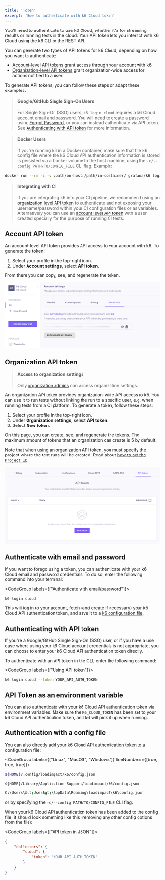 ```yaml
---
title: 'Token'
excerpt: 'How to authenticate with k6 Cloud token'
---
```


You'll need to authenticate to use k6 Cloud, whether it's for streaming results or running tests in the cloud.
Your API token lets you interact with k6 Cloud using the k6 CLI or the REST API.

You can generate two types of API tokens for k6 Cloud, depending on how you want to authenticate:
- [Account-level API tokens](#account-api-token) grant access through your account with k6
- [Organization-level API tokens](#organization-api-token) grant organization-wide access for actions not tied to a user.

To generate API tokens, you can follow these steps or adapt these examples.

> #### Google/GitHub Single Sign-On Users
>
> For Single Sign-On (SSO) users, `k6 login cloud` requires a k6 Cloud account email and password. You will need to create a password using [Forgot Password](https://app.k6.io/account/forgot), or you can instead authenticate via API token. See [Authenticating with API token](#authenticating-with-api-token) for more information.

> #### Docker Users
>
> If you're running k6 in a Docker container, make sure that the k6 config file where the k6 Cloud API authentication information is stored is persisted via a Docker volume to the host machine, using the `-c/--config PATH/TO/CONFIG_FILE` CLI flag. Example:
```bash
docker run --rm -i -v /path/on-host:/path/in-container/ grafana/k6 login cloud -c /path/in-container/config.json
```

> #### Integrating with CI
>
> If you are integrating k6 into your CI pipeline, we recommend using an [organization level API token](#organization-api-token) to authenticate and not exposing your username/password within your CI configuration files or as variables. Alternatively you can use an [account level API token](#account-api-token) with a user created specially for the purpose of running CI tests.

## Account API token
An account-level API token provides API access to your account with k6.
To generate the token:
1. Select your profile in the top-right icon.
2. Under **Account settings**, select **API token**.

From there you can copy, see, and regenerate the token.

![account token view](./images/04-Token/account-api-token-view.png)

## Organization API token

> #### Access to organization settings
>
> Only [organization admins](/cloud/project-and-team-management/members/#admin) can access organization settings.

An organization API token provides organization-wide API access to k6.
You can use it to run tests without linking the run to a specific user, e.g. when running tests from a CI platform.
To generate a token, follow these steps:

1. Select your profile in the top-right icon.
2. Under **Organization settings**, select **API token**.
3. Select **New token**.

On this page, you can create, see, and regenerate the tokens.
The maximum amount of tokens that an organization can create is 5 by default.

Note that when using an organization API token, you must specify the project where the test runs will be created.
Read about [how to set the `Project ID`](https://k6.io/docs/cloud/creating-and-running-a-test/cloud-tests-from-the-cli/#running-tests-under-a-different-project-than-your-default-one).

![organization token view](./images/04-Token/organization-api-token-view.png)

## Authenticate with email and password

If you want to forego using a token, you can authenticate with your k6 Cloud email and password credentials.
To do so, enter the following command into your terminal:

<CodeGroup labels={["Authenticate with email/password"]}>

```bash
k6 login cloud
```

</CodeGroup>

This will log in to your account, fetch (and create if necessary) your k6 Cloud API authentication token, and save it to a [k6 configuration file](#using-config-file).

## Authenticating with API token

If you're a Google/GitHub Single Sign-On (SSO) user, or if you have a use case where using your k6 Cloud account credentials is not appropriate, you can choose to enter your k6 Cloud API authentication token directly.

To authenticate with an API token in the CLI, enter the following command:

<CodeGroup labels={["Using API token"]}>

```bash
k6 login cloud --token YOUR_API_AUTH_TOKEN
```

</CodeGroup>

## API Token as an environment variable

You can also authenticate with your k6 Cloud API authentication token via environment variables.
Make sure the `K6_CLOUD_TOKEN` has been set to your k6 Cloud API authentication token, and k6 will pick it up when running.

## Authentication with a config file

You can also directly add your k6 Cloud API authentication token to a configuration file:

<CodeGroup labels={["Linux", "MacOS", "Windows"]} lineNumbers={[true, true, true]}>

```bash
${HOME}/.config/loadimpact/k6/config.json
```

```
${HOME}/Library/Application Support/loadimpact/k6/config.json
```

```bash
C:\Users\&lt;User&gt;\AppData\Roaming\loadimpact\k6\config.json
```

</CodeGroup>

or by specifying the `-c/--config PATH/TO/CONFIG_FILE` CLI flag.

When your k6 Cloud API authentication token has been added to the config file, it should look something like this (removing any other config options from the file):

<CodeGroup labels={["API token in JSON"]}>

```json
{
    "collectors": {
        "cloud": {
            "token": "YOUR_API_AUTH_TOKEN"
        }
    }
}
```

</CodeGroup>

